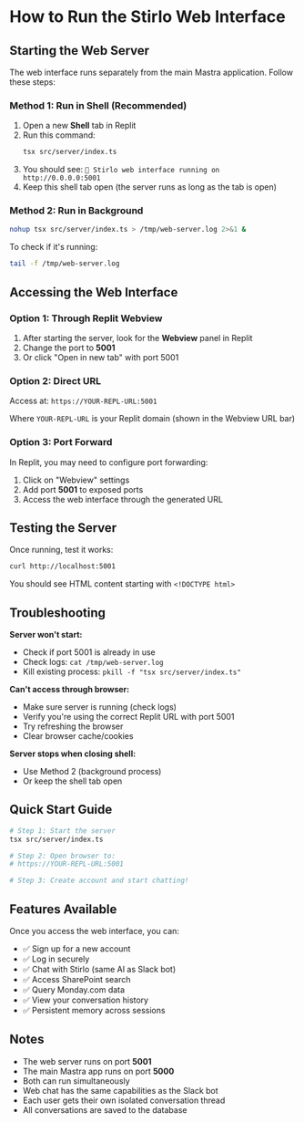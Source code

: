 # How to Run the Stirlo Web Interface

## Starting the Web Server

The web interface runs separately from the main Mastra application. Follow these steps:

### Method 1: Run in Shell (Recommended)

1. Open a new **Shell** tab in Replit
2. Run this command:
   ```bash
   tsx src/server/index.ts
   ```
3. You should see: `🚀 Stirlo web interface running on http://0.0.0.0:5001`
4. Keep this shell tab open (the server runs as long as the tab is open)

### Method 2: Run in Background

```bash
nohup tsx src/server/index.ts > /tmp/web-server.log 2>&1 &
```

To check if it's running:
```bash
tail -f /tmp/web-server.log
```

## Accessing the Web Interface

### Option 1: Through Replit Webview

1. After starting the server, look for the **Webview** panel in Replit
2. Change the port to **5001**
3. Or click "Open in new tab" with port 5001

### Option 2: Direct URL

Access at: `https://YOUR-REPL-URL:5001`

Where `YOUR-REPL-URL` is your Replit domain (shown in the Webview URL bar)

### Option 3: Port Forward

In Replit, you may need to configure port forwarding:
1. Click on "Webview" settings
2. Add port **5001** to exposed ports
3. Access the web interface through the generated URL

## Testing the Server

Once running, test it works:

```bash
curl http://localhost:5001
```

You should see HTML content starting with `<!DOCTYPE html>`

## Troubleshooting

**Server won't start:**
- Check if port 5001 is already in use
- Check logs: `cat /tmp/web-server.log`
- Kill existing process: `pkill -f "tsx src/server/index.ts"`

**Can't access through browser:**
- Make sure server is running (check logs)
- Verify you're using the correct Replit URL with port 5001
- Try refreshing the browser
- Clear browser cache/cookies

**Server stops when closing shell:**
- Use Method 2 (background process)
- Or keep the shell tab open

## Quick Start Guide

```bash
# Step 1: Start the server
tsx src/server/index.ts

# Step 2: Open browser to:
# https://YOUR-REPL-URL:5001

# Step 3: Create account and start chatting!
```

## Features Available

Once you access the web interface, you can:
- ✅ Sign up for a new account
- ✅ Log in securely
- ✅ Chat with Stirlo (same AI as Slack bot)
- ✅ Access SharePoint search
- ✅ Query Monday.com data
- ✅ View your conversation history
- ✅ Persistent memory across sessions

## Notes

- The web server runs on port **5001**
- The main Mastra app runs on port **5000**
- Both can run simultaneously
- Web chat has the same capabilities as the Slack bot
- Each user gets their own isolated conversation thread
- All conversations are saved to the database
